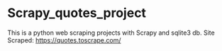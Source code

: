 # Scrapy_quotes_project
 This is a python web scraping projects with Scrapy and sqlite3 db. Site Scraped: https://quotes.toscrape.com/
